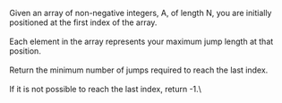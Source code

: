 Given an array of non-negative integers, A, of length N, you are initially positioned at the first index of the array.\
\
Each element in the array represents your maximum jump length at that position.\
\
Return the minimum number of jumps required to reach the last index.\
\
If it is not possible to reach the last index, return -1.\
